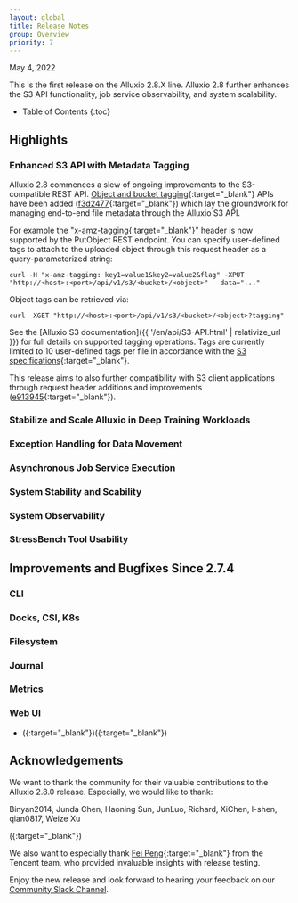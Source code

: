 ```yaml
---
layout: global
title: Release Notes
group: Overview
priority: 7
---
```


May 4, 2022

This is the first release on the Alluxio 2.8.X line. Alluxio 2.8 further enhances the S3 API functionality, job service observability, and system scalability.

* Table of Contents
{:toc}

## Highlights

### Enhanced S3 API with Metadata Tagging

Alluxio 2.8 commences a slew of ongoing improvements to the S3-compatible REST API. [Object and bucket tagging](https://docs.aws.amazon.com/AmazonS3/latest/userguide/object-tagging.html){:target="_blank"} APIs have been added ([f3d2477](https://github.com/Alluxio/alluxio/commit/f3d24778d33a51d1fac302e545e975bee939ac29){:target="_blank"}) which lay the groundwork for managing end-to-end file metadata through the Alluxio S3 API.

For example the "[x-amz-tagging](https://docs.aws.amazon.com/AmazonS3/latest/API/API_PutObject.html#API_PutObject_Example_13){:target="_blank"}" header is now supported by the PutObject REST endpoint. You can specify user-defined tags to attach to the uploaded object through this request header as a query-parameterized string:

``` shell
curl -H "x-amz-tagging: key1=value1&key2=value2&flag" -XPUT "http://<host>:<port>/api/v1/s3/<bucket>/<object>" --data="..."
```

Object tags can be retrieved via:

```shell
curl -XGET "http://<host>:<port>/api/v1/s3/<bucket>/<object>?tagging"
```

See the [Alluxio S3 documentation]({{ '/en/api/S3-API.html' | relativize_url }}) for full details on supported tagging operations. Tags are currently limited to 10 user-defined tags per file in accordance with the [S3 specifications](https://docs.aws.amazon.com/AWSEC2/latest/UserGuide/Using_Tags.html#tag-restrictions){:target="_blank"}. 

This release aims to also further compatibility with S3 client applications through request header additions and improvements ([e913945](https://github.com/Alluxio/alluxio/commit/e91394574e3d6ef87d20d672e0eb2ea90594f721){:target="_blank"}).

### Stabilize and Scale Alluxio in Deep Training Workloads

### Exception Handling for Data Movement

### Asynchronous Job Service Execution

### System Stability and Scability

### System Observability

### StressBench Tool Usability

## Improvements and Bugfixes Since 2.7.4

### CLI

### Docks, CSI, K8s

### Filesystem

### Journal

### Metrics

### Web UI
* ([](){:target="_blank"})([](){:target="_blank"})

## Acknowledgements

We want to thank the community for their valuable contributions to the Alluxio 2.8.0 release. Especially, we would like to thank:

Binyan2014, Junda Chen, Haoning Sun, JunLuo, Richard, XiChen, l-shen, qian0817, Weize Xu

([](){:target="_blank"})

We also want to especially thank [Fei Peng](https://github.com/lucaspeng12138){:target="_blank"} from the Tencent team, who provided invaluable insights with release testing.

Enjoy the new release and look forward to hearing your feedback on our [Community Slack Channel](https://alluxio.io/slack).